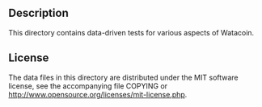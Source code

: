 Description
------------

This directory contains data-driven tests for various aspects of Watacoin.

License
--------

The data files in this directory are distributed under the MIT software
license, see the accompanying file COPYING or
http://www.opensource.org/licenses/mit-license.php.

